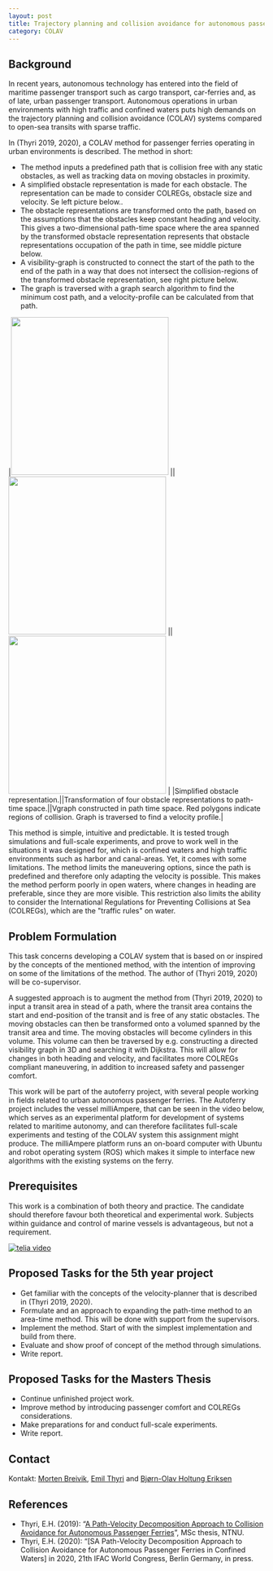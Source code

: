 ```yaml
---
layout: post
title: Trajectory planning and collision avoidance for autonomous passenger ferries
category: COLAV
---
```

## Background
In recent years, autonomous technology has entered into the field of maritime passenger transport such as cargo transport, car-ferries and, as of late, urban passenger transport. Autonomous operations in urban environments with high traffic and confined waters puts high demands on the trajectory planning and collision avoidance (COLAV) systems compared to open-sea transits with sparse traffic.

In (Thyri 2019, 2020), a COLAV method for passenger ferries operating in urban environments is described. The method in short:
* The method inputs a predefined path that is collision free with any static obstacles, as well as tracking data on moving obstacles in proximity.
* A simplified obstacle representation is made for each obstacle. The representation can be made to consider COLREGs, obstacle size and velocity. Se left picture below.. 
* The obstacle representations are transformed onto the path, based on the assumptions that the obstacles keep constant heading and velocity. This gives a two-dimensional path-time space where the area spanned by the transformed obstacle representation represents that obstacle representations occupation of the path in time,  see middle picture below.
* A visibility-graph is constructed to connect the start of the path to the end of the path in a way that does not intersect the collision-regions of the transformed obstacle representation, see right picture below. 
* The graph is traversed with a graph search algorithm to find the minimum cost path, and a velocity-profile can be calculated from that path. 

|<img src="{{site.url}}/assets/laying_object_representation.png" width="310"> ||<img src="{{site.url}}/assets/path_time_obstacle_representation.png" width="310"> ||<img src="{{site.url}}/assets/vgraph_with_regions_of_collision.png" width="310"> |
|Simplified obstacle representation.||Transformation of four obstacle representations to path-time space.||Vgraph constructed in path time space. Red polygons indicate regions of collision. Graph is traversed to find a velocity profile.|

This method is simple, intuitive and predictable. It is tested trough simulations and full-scale experiments, and prove to work well in the situations it was designed for, which is confined waters and high traffic environments such as harbor and canal-areas.
Yet, it comes with some limitations. The method limits the maneuvering options, since the path is predefined and therefore only adapting the velocity is possible. This makes the method perform poorly in open waters, where changes in heading are preferable, since they are more visible.  This restriction also limits the ability to consider the International Regulations for Preventing Collisions at Sea (COLREGs), which are the "traffic rules" on water.

## Problem Formulation

This task concerns developing a COLAV system that is based on or inspired by the concepts of the mentioned method, with the intention of improving on some of the limitations of the method. The author of (Thyri 2019, 2020) will be co-supervisor.

A suggested approach is to augment the method from (Thyri 2019, 2020) to input a transit area in stead of a path, where the transit area contains the start and end-position of the transit and is free of any static obstacles. The moving obstacles can then be transformed onto a volumed spanned by the transit area and time. The moving obstacles will become cylinders in this volume. This volume can then be traversed by e.g. constructing a directed visibility graph in 3D and searching it with Dijkstra.
This will allow for changes in both heading and velocity, and facilitates more COLREGs compliant maneuvering, in addition to increased safety and passenger comfort. 

This work will be part of the autoferry project, with several people working in fields related to urban autonomous passenger ferries. The Autoferry project includes the vessel milliAmpere, that can be seen in the video below, which serves as an experimental platform for development of systems related to maritime autonomy, and can therefore facilitates full-scale experiments and testing of the COLAV system this assignment might produce. The milliAmpere platform runs an on-board computer with Ubuntu and robot operating system (ROS) which makes it simple to interface new algorithms with the existing systems on the ferry.

## Prerequisites
This work is a combination of both theory and practice.  The candidate should therefore favour both theoretical and experimental work. Subjects within guidance and control of marine vessels is advantageous, but not a requirement.

[![telia video]](https://www.youtube.com/watch?time_continue=1&v=FuWedx0oLX4&feature=emb_logo)


## Proposed Tasks for the 5th year project
* Get familiar with the concepts of the velocity-planner that is described in (Thyri 2019, 2020). 
* Formulate and an approach to expanding the path-time method to an area-time method. This will be done with support from the supervisors.
* Implement the method. Start of with the simplest implementation and build from there. 
* Evaluate and show proof of concept of the method through simulations.
* Write report.

## Proposed Tasks for the Masters Thesis
* Continue unfinished project work.
* Improve method by introducing passenger comfort and COLREGs considerations.
* Make preparations for and conduct full-scale experiments.
* Write report.

## Contact

Kontakt: [Morten Breivik], [Emil Thyri] and [Bjørn-Olav Holtung Eriksen]

## References

* Thyri, E.H. (2019): “[A Path-Velocity Decomposition Approach to Collision Avoidance for Autonomous Passenger Ferries](https://ntnuopen.ntnu.no/ntnu-xmlui/handle/11250/2625711)”, MSc thesis, NTNU. 
* Thyri, E.H. (2020): “[SA Path-Velocity Decomposition Approach to Collision Avoidance for Autonomous Passenger Ferries in Confined Waters] in 2020, 21th IFAC World Congress, Berlin Germany, in press.  


[Morten Breivik]: https://www.ntnu.no/ansatte/morten.breivik
[Emil Thyri]: https://www.ntnu.no/ansatte/emil.h.thyri
[Bjørn-Olav Holtung Eriksen]: https://www.ntnu.edu/employees/bjorn-olav.holtung.eriksen
[telia video]: {{site.url}}/assets/telia_video_snip.png

